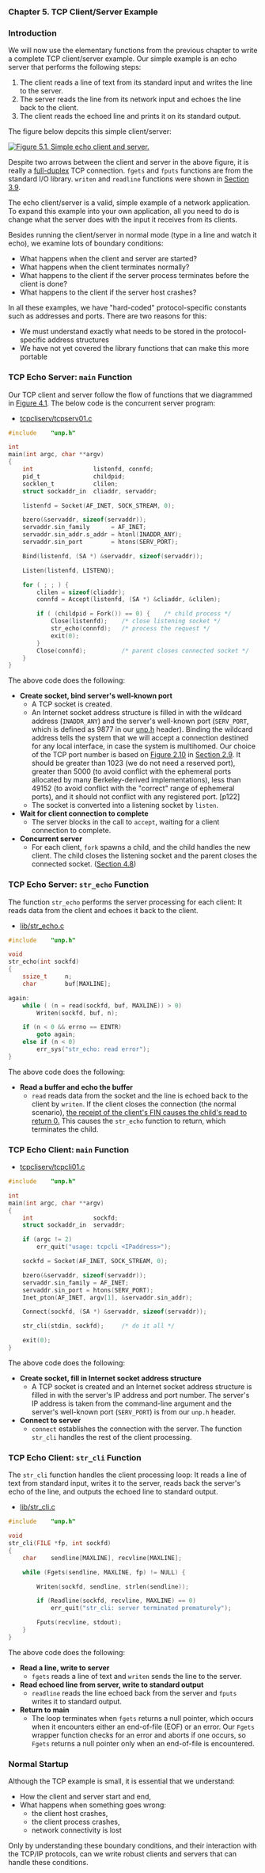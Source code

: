 ### **Chapter 5. TCP Client/Server Example**

### Introduction

We will now use the elementary functions from the previous chapter to write a complete TCP client/server example. Our simple example is an echo server that performs the following steps:


1. The client reads a line of text from its standard input and writes the line to the server.
2. The server reads the line from its network input and echoes the line back to the client.
3. The client reads the echoed line and prints it on its standard output.

The figure below depcits this simple client/server:

[![Figure 5.1. Simple echo client and server.](figure_5.1.png)](figure_5.1.png "Figure 5.1. Simple echo client and server.")

Despite two arrows between the client and server in the above figure, it is really a [full-duplex](/unp/ch2/#transmission-control-protocol-tcp) TCP connection. `fgets` and `fputs` functions are from the standard I/O library. `writen` and `readline` functions were shown in [Section 3.9](/unp/ch3/#readn-writen-and-readline-functions).

The echo client/server is a valid, simple example of a network application. To expand this example into your own application, all you need to do is change what the server does with the input it receives from its clients.

Besides running the client/server in normal mode (type in a line and watch it echo), we examine lots of boundary conditions:

* What happens when the client and server are started?
* What happens when the client terminates normally?
* What happens to the client if the server process terminates before the client is done?
* What happens to the client if the server host crashes?

In all these examples, we have "hard-coded" protocol-specific constants such as addresses and ports. There are two reasons for this:

* We must understand exactly what needs to be stored in the protocol-specific address structures
* We have not yet covered the library functions that can make this more portable

### TCP Echo Server: `main` Function

Our TCP client and server follow the flow of functions that we diagrammed in [Figure 4.1](figure_4.1.png). The below code is the concurrent server program:

* [tcpcliserv/tcpserv01.c](https://github.com/shichao-an/unpv13e/blob/master/tcpcliserv/tcpserv01.c)

```c
#include	"unp.h"

int
main(int argc, char **argv)
{
	int					listenfd, connfd;
	pid_t				childpid;
	socklen_t			clilen;
	struct sockaddr_in	cliaddr, servaddr;

	listenfd = Socket(AF_INET, SOCK_STREAM, 0);

	bzero(&servaddr, sizeof(servaddr));
	servaddr.sin_family      = AF_INET;
	servaddr.sin_addr.s_addr = htonl(INADDR_ANY);
	servaddr.sin_port        = htons(SERV_PORT);

	Bind(listenfd, (SA *) &servaddr, sizeof(servaddr));

	Listen(listenfd, LISTENQ);

	for ( ; ; ) {
		clilen = sizeof(cliaddr);
		connfd = Accept(listenfd, (SA *) &cliaddr, &clilen);

		if ( (childpid = Fork()) == 0) {	/* child process */
			Close(listenfd);	/* close listening socket */
			str_echo(connfd);	/* process the request */
			exit(0);
		}
		Close(connfd);			/* parent closes connected socket */
	}
}
```

The above code does the following:

* **Create socket, bind server's well-known port**
    * A TCP socket is created.
    * An Internet socket address structure is filled in with the wildcard address (`INADDR_ANY`) and the server's well-known port (`SERV_PORT`, which is defined as 9877 in our [unp.h](https://github.com/shichao-an/unpv13e/blob/master/lib/unp.h#L200) header). Binding the wildcard address tells the system that we will accept a connection destined for any local interface, in case the system is multihomed. Our choice of the TCP port number is based on [Figure 2.10](figure_2.10.png) in [Section 2.9](/unp/ch2/#port-numbers). It should be greater than 1023 (we do not need a reserved port), greater than 5000 (to avoid conflict with the ephemeral ports allocated by many Berkeley-derived implementations), less than 49152 (to avoid conflict with the "correct" range of ephemeral ports), and it should not conflict with any registered port.  [p122]
    * The socket is converted into a listening socket by `listen`.
* **Wait for client connection to complete**
    * The server blocks in the call to `accept`, waiting for a client connection to complete.
* **Concurrent server**
    * For each client, `fork` spawns a child, and the child handles the new client. The child closes the listening socket and the parent closes the connected socket. ([Section 4.8](/unp/ch4/#concurrent-servers))

### TCP Echo Server: `str_echo` Function

The function `str_echo` performs the server processing for each client: It reads data from the client and echoes it back to the client.

* [lib/str_echo.c](https://github.com/shichao-an/unpv13e/blob/master/lib/str_echo.c)

```c
#include	"unp.h"

void
str_echo(int sockfd)
{
	ssize_t		n;
	char		buf[MAXLINE];

again:
	while ( (n = read(sockfd, buf, MAXLINE)) > 0)
		Writen(sockfd, buf, n);

	if (n < 0 && errno == EINTR)
		goto again;
	else if (n < 0)
		err_sys("str_echo: read error");
}
```

The above code does the following:

* **Read a buffer and echo the buffer**
    * `read` reads data from the socket and the line is echoed back to the client by `writen`. If the client closes the connection (the normal scenario), <u>the receipt of the client's FIN causes the child's read to return 0.</u> This causes the `str_echo` function to return, which terminates the child.

### TCP Echo Client: `main` Function

* [tcpcliserv/tcpcli01.c](https://github.com/shichao-an/unpv13e/blob/master/tcpcliserv/tcpcli01.c)

```c
#include	"unp.h"

int
main(int argc, char **argv)
{
	int					sockfd;
	struct sockaddr_in	servaddr;

	if (argc != 2)
		err_quit("usage: tcpcli <IPaddress>");

	sockfd = Socket(AF_INET, SOCK_STREAM, 0);

	bzero(&servaddr, sizeof(servaddr));
	servaddr.sin_family = AF_INET;
	servaddr.sin_port = htons(SERV_PORT);
	Inet_pton(AF_INET, argv[1], &servaddr.sin_addr);

	Connect(sockfd, (SA *) &servaddr, sizeof(servaddr));

	str_cli(stdin, sockfd);		/* do it all */

	exit(0);
}
```

The above code does the following:

* **Create socket, fill in Internet socket address structure**
    * A TCP socket is created and an Internet socket address structure is filled in with the server's IP address and port number. The server's IP address is taken from the command-line argument and the server's well-known port (`SERV_PORT`) is from our `unp.h` header.
* **Connect to server**
    * `connect` establishes the connection with the server. The function `str_cli` handles the rest of the client processing.

### TCP Echo Client: `str_cli` Function

The `str_cli` function handles the client processing loop: It reads a line of text from standard input, writes it to the server, reads back the server's echo of the line, and outputs the echoed line to standard output.

* [lib/str_cli.c](https://github.com/shichao-an/unpv13e/blob/master/lib/str_cli.c)

```c
#include	"unp.h"

void
str_cli(FILE *fp, int sockfd)
{
	char	sendline[MAXLINE], recvline[MAXLINE];

	while (Fgets(sendline, MAXLINE, fp) != NULL) {

		Writen(sockfd, sendline, strlen(sendline));

		if (Readline(sockfd, recvline, MAXLINE) == 0)
			err_quit("str_cli: server terminated prematurely");

		Fputs(recvline, stdout);
	}
}
```

The above code does the following:

* **Read a line, write to server**
    * `fgets` reads a line of text and `writen` sends the line to the server.
* **Read echoed line from server, write to standard output**
    * `readline` reads the line echoed back from the server and `fputs` writes it to standard output.
* **Return to main**
  * The loop terminates when `fgets` returns a null pointer, which occurs when it encounters either an end-of-file (EOF) or an error. Our `Fgets` wrapper function checks for an error and aborts if one occurs, so `Fgets` returns a null pointer only when an end-of-file is encountered.

### Normal Startup

Although the TCP example is small, it is essential that we understand:

* How the client and server start and end, 
* What happens when something goes wrong:
    * the client host crashes,
    * the client process crashes,
    * network connectivity is lost

Only by understanding these boundary conditions, and their interaction with the TCP/IP protocols, can we write robust clients and servers that can handle these conditions.


